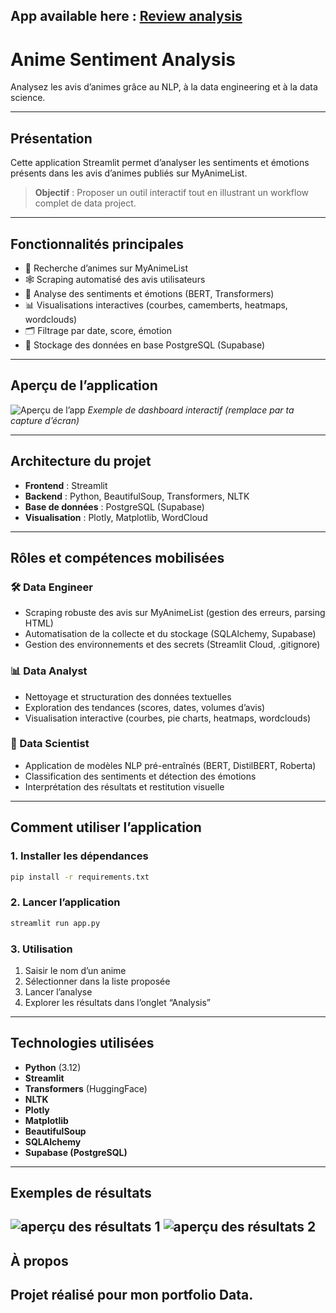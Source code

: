## App available here : [Review analysis](https://malapp-analyse.streamlit.app/)

#  Anime Sentiment Analysis

Analysez les avis d’animes grâce au NLP, à la data engineering et à la data science.

---

## Présentation

Cette application Streamlit permet d’analyser les sentiments et émotions présents dans les avis d’animes publiés sur MyAnimeList.  

> **Objectif** : Proposer un outil interactif  tout en illustrant un workflow complet de data project.

---

## Fonctionnalités principales

- 🔎 Recherche d’animes sur MyAnimeList
- 🕸️ Scraping automatisé des avis utilisateurs
- 🤗 Analyse des sentiments et émotions (BERT, Transformers)
- 📊 Visualisations interactives (courbes, camemberts, heatmaps, wordclouds)
- 🗂️ Filtrage par date, score, émotion
- 💾 Stockage des données en base PostgreSQL (Supabase)

---

## Aperçu de l’application

![Aperçu de l’app](https://i.imgur.com/yCRMKXw.png)
*Exemple de dashboard interactif (remplace par ta capture d’écran)*

---

## Architecture du projet

- **Frontend** : Streamlit
- **Backend** : Python, BeautifulSoup, Transformers, NLTK
- **Base de données** : PostgreSQL (Supabase)
- **Visualisation** : Plotly, Matplotlib, WordCloud

---

## Rôles et compétences mobilisées

### 🛠️ Data Engineer

- Scraping robuste des avis sur MyAnimeList (gestion des erreurs, parsing HTML)
- Automatisation de la collecte et du stockage (SQLAlchemy, Supabase)
- Gestion des environnements et des secrets (Streamlit Cloud, .gitignore)

### 📊 Data Analyst

- Nettoyage et structuration des données textuelles
- Exploration des tendances (scores, dates, volumes d’avis)
- Visualisation interactive (courbes, pie charts, heatmaps, wordclouds)

### 🤖 Data Scientist

- Application de modèles NLP pré-entraînés (BERT, DistilBERT, Roberta)
- Classification des sentiments et détection des émotions
- Interprétation des résultats et restitution visuelle

---

## Comment utiliser l’application

### 1. Installer les dépendances

```bash
pip install -r requirements.txt
```

### 2. Lancer l’application

```bash
streamlit run app.py
```

### 3. Utilisation

1. Saisir le nom d’un anime
2. Sélectionner dans la liste proposée
3. Lancer l’analyse
4. Explorer les résultats dans l’onglet “Analysis”

---

## Technologies utilisées

- **Python** (3.12)
- **Streamlit**
- **Transformers** (HuggingFace)
- **NLTK**
- **Plotly**
- **Matplotlib**
- **BeautifulSoup**
- **SQLAlchemy**
- **Supabase (PostgreSQL)**

---

## Exemples de résultats
![aperçu des résultats 1](https://i.imgur.com/NQ3PTf1.png)
![aperçu des résultats 2](https://i.imgur.com/JQww72S.png)
---

## À propos

Projet réalisé pour mon portfolio Data.  
---
